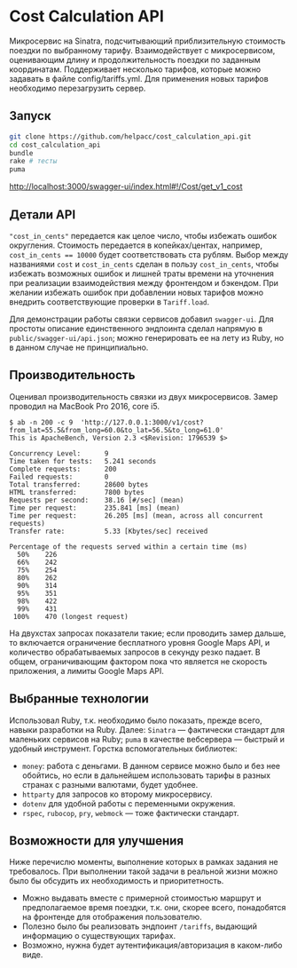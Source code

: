 # Cost Calculation API

Микросервис на Sinatra, подсчитывающий приблизительную стоимость поездки по выбранному тарифу. Взаимодействует с микросервисом, оценивающим длину и продолжительность поездки по заданным координатам. Поддерживает несколько тарифов, которые можно задавать в файле config/tariffs.yml. Для применения новых тарифов необходимо перезагрузить сервер.

## Запуск

```bash
git clone https://github.com/helpacc/cost_calculation_api.git
cd cost_calculation_api
bundle
rake # тесты
puma
```

[http://localhost:3000/swagger-ui/index.html#!/Cost/get_v1_cost](http://localhost:3000/swagger-ui/index.html#!/Cost/get_v1_cost)

## Детали API

`"cost_in_cents"` передается как целое число, чтобы избежать ошибок округления. Стоимость передается в копейках/центах, например, `cost_in_cents == 10000` будет соответствовать ста рублям. Выбор между названиями `cost` и `cost_in_cents` сделан в пользу `cost_in_cents`, чтобы избежать возможных ошибок и лишней траты времени на уточнения при реализации взаимодействия между фронтендом и бэкендом. При желании избежать ошибок при добавлении новых тарифов можно внедрить соответствующие проверки в `Tariff.load`.

Для демонстрации работы связки сервисов добавил `swagger-ui`. Для простоты описание единственного эндпоинта сделал напрямую в `public/swagger-ui/api.json`; можно генерировать ее на лету из Ruby, но в данном случае не принципиально.

## Производительность

Оценивал производительность связки из двух микросервисов. Замер проводил на MacBook Pro 2016, core i5.

```
$ ab -n 200 -c 9  'http://127.0.0.1:3000/v1/cost?from_lat=55.5&from_long=60.0&to_lat=56.5&to_long=61.0'
This is ApacheBench, Version 2.3 <$Revision: 1796539 $>

Concurrency Level:      9
Time taken for tests:   5.241 seconds
Complete requests:      200
Failed requests:        0
Total transferred:      28600 bytes
HTML transferred:       7800 bytes
Requests per second:    38.16 [#/sec] (mean)
Time per request:       235.841 [ms] (mean)
Time per request:       26.205 [ms] (mean, across all concurrent requests)
Transfer rate:          5.33 [Kbytes/sec] received

Percentage of the requests served within a certain time (ms)
  50%    226
  66%    242
  75%    254
  80%    262
  90%    314
  95%    351
  98%    422
  99%    431
 100%    470 (longest request)
```

На двухстах запросах показатели такие; если проводить замер дальше, то включается ограничение бесплатного уровня Google Maps API, и количество обрабатываемых запросов в секунду резко падает. В общем, ограничивающим фактором пока что является не скорость приложения, а лимиты Google Maps API. 

## Выбранные технологии

Использовал Ruby, т.к. необходимо было показать, прежде всего, навыки разработки на Ruby. Далее: `Sinatra` — фактически стандарт для маленьких сервисов на Ruby; `puma` в качестве вебсервера — быстрый и удобный инструмент. Горстка вспомогательных библиотек: 

- `money`: работа с деньгами. В данном сервисе можно было и без нее обойтись, но если в дальнейшем использовать тарифы в разных странах с разными валютами, будет удобнее.
- `httparty` для запросов ко второму микросервису.
- `dotenv` для удобной работы с переменными окружения.
- `rspec`, `rubocop`, `pry`, `webmock` — тоже фактически стандарт.

## Возможности для улучшения

Ниже перечислю моменты, выполнение которых в рамках задания не требовалось. При выполнении такой задачи в реальной жизни можно было бы обсудить их необходимость и приоритетность.

- Можно выдавать вместе с примерной стоимостью маршрут и предполагаемое время поездки, т.к. они, скорее всего, понадобятся на фронтенде для отображения пользователю.
- Полезно было бы реализовать эндпоинт `/tariffs`, выдающий информацию о существующих тарифах. 
- Возможно, нужна будет аутентификация/авторизация в каком-либо виде.
